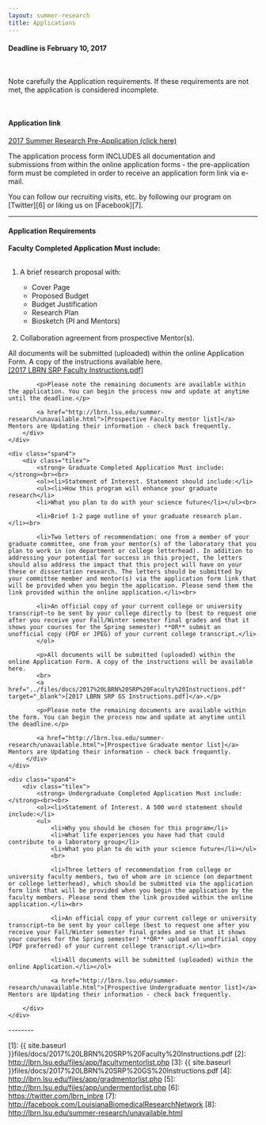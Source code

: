 ```yaml
---
layout: summer-research
title: Applications
---
```


<div class="alert alert-warning alert-block">
  <h4><strong>Deadline is February 10, 2017</strong></h4>
  <br>
  <p>
    Note carefully the Application requirements. If these requirements are not met, the application is considered incomplete.
  </p>
</div>
<br>

#### **Application link** ####

<a href="https://redcap.lbrn.lsu.edu/surveys/?s=RMHDHXPA3H" class="btn btn-large #btn-primary" style="margin-bottom: 30px">2017 Summer Research Pre-Application (click here)</a>


<!--<b>Link will be available here, check back soon.</b>-->

The application process form INCLUDES all documentation and submissions from within the online application forms - the pre-application form must be completed in order to receive an application form link via e-mail.

You can follow our recruiting visits, etc. by following our program on [Twitter][6] or liking us on [Facebook][7].

--------

#### **Application Requirements** ####

<div class="row demo-tiles">
	<div class="span4">
		<div class="tilex">
			<strong> Faculty Completed Application Must include: </strong><br><br>
			<ol><li>A brief research proposal with:</li>
  			<ul><li>Cover Page</li>
  				<li>Proposed Budget</li>
  				<li>Budget Justification</li>
  				<li>Research Plan</li>
  				<li>Biosketch (PI and Mentors)</li>
  			</ul>
			<br>
				<li>Collaboration agreement from prospective Mentor(s).</li>
			</ol>
			<p>All documents will be submitted (uploaded) within the online Application Form. A copy of the instructions available here.
			<br>
			<a href="../files/docs/2017%20LBRN%20SRP%20Faculty%20Instructions.pdf" target="_blank">[2017 LBRN SRP Faculty Instructions.pdf]</a></p>

			<p>Please note the remaining documents are available within the application. You can begin the process now and update at anytime until the deadline.</p>

			<a href="http://lbrn.lsu.edu/summer-research/unavailable.html">[Prospective Faculty mentor list]</a>  Mentors are Updating their information - check back frequently.
		</div>
	</div>
	
	<div class="span4">
		<div class="tilex">
			<strong> Graduate Completed Application Must include: </strong><br><br>
 			<ol><li>Statement of Interest. Statement should include:</li>
  			<ul><li>How this program will enhance your graduate research</li>
  			<li>What you plan to do with your science future</li></ul><br>

			<li>Brief 1-2 page outline of your graduate research plan.</li><br>

			<li>Two letters of recommendation: one from a member of your graduate committee, one from your mentor(s) of the laboratory that you plan to work in (on department or college letterhead). In addition to addressing your potential for success in this project, the letters should also address the impact that this project will have on your these or dissertation research. The letters should be submitted by your committee member and mentor(s) via the application form link that will be provided when you begin the application. Please send them the link provided within the online application.</li><br>

			<li>An official copy of your current college or university transcript–to be sent by your college directly to (best to request one after you receive your Fall/Winter semester final grades and that it shows your courses for the Spring semester) **OR** submit an unofficial copy (PDF or JPEG) of your current college transcript.</li>
			</ol>

			<p>All documents will be submitted (uploaded) within the online Application Form. A copy of the instructions will be available here.
			<br>
			<a href="../files/docs/2017%20LBRN%20SRP%20Faculty%20Instructions.pdf" target="_blank">[2017 LBRN SRP GS Instructions.pdf]</a>.</p>

			<p>Please note the remaining documents are available within the form. You can begin the process now and update at anytime until the deadline.</p>

			<a href="http://lbrn.lsu.edu/summer-research/unavailable.html">[Prospective Graduate mentor list]</a> Mentors are Updating their information - check back frequently.
		 </div>
	</div>
		
	<div class="span4">
		<div class="tilex">
			<strong> Undergraduate Completed Application Must include: </strong><br><br>
			<ol><li>Statement of Interest. A 500 word statement should include:</li>
  			<ul>
  				<li>Why you should be chosen for this program</li>
  				<li>What life experiences you have had that could contribute to a laboratory group</li>
  				<li>What you plan to do with your science future</li></ul>
  				<br>

				<li>Three letters of recommendation from college or university faculty members, two of whom are in science (on department or college letterhead), which should be submitted via the application form link that will be provided when you begin the application by the faculty members. Please send them the link provided within the online application.</li><br>

				<li>An official copy of your current college or university transcript–to be sent by your college (best to request one after you receive your Fall/Winter semester final grades and so that it shows your courses for the Spring semester) **OR** upload an unofficial copy (PDF preferred) of your current college transcript.</li><br>

				<li>All documents will be submitted (uploaded) within the online Application.</li></ol>

				<a href="http://lbrn.lsu.edu/summer-research/unavailable.html">[Prospective Undergraduate mentor list]</a> Mentors are Updating their information - check back frequently.

		</div>
	</div>
</div>
--------

[1]: {{ site.baseurl }}files/docs/2017%20LBRN%20SRP%20Faculty%20Instructions.pdf
[2]: http://lbrn.lsu.edu/files/app/facultymentorlist.php
[3]: {{ site.baseurl }}files/docs/2017%20LBRN%20SRP%20GS%20Instructions.pdf
[4]: http://lbrn.lsu.edu/files/app/gradmentorlist.php
[5]: http://lbrn.lsu.edu/files/app/undermentorlist.php
[6]: https://twitter.com/lbrn_inbre
[7]: http://facebook.com/LouisianaBiomedicalResearchNetwork
[8]: http://lbrn.lsu.edu/summer-research/unavailable.html
